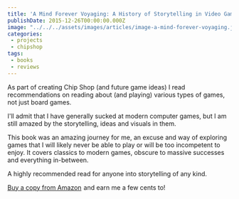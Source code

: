 ```yaml
---
title: 'A Mind Forever Voyaging: A History of Storytelling in Video Games by Dylan Holmes'
publishDate: 2015-12-26T00:00:00.000Z
image: "../../../assets/images/articles/image-a-mind-forever-voyaging.jpg"
categories:
 - projects
 - chipshop
tags:
 - books 
 - reviews
---
```


As part of creating Chip Shop (and future game ideas) I read recommendations on reading about (and playing) various types of games, not just board games.

I'll admit that I have generally sucked at modern computer games, but I am still amazed by the storytelling, ideas and visuals in them.

This book was an amazing journey for me, an excuse and way of exploring games that I will likely never be able to play or will be too incompetent to enjoy. It covers classics to modern games, obscure to massive successes and everything in-between.

A highly recommended read for anyone into storytelling of any kind.

<a rel="nofollow" href="https://www.amazon.com/gp/product/1480005754/ref=as_li_tl?ie=UTF8&camp=1789&creative=9325&creativeASIN=1480005754&linkCode=as2&tag=gregamamma-20&linkId=JJXO43YZL6RTHDIG">Buy a copy from Amazon</a><img src="https://ir-na.amazon-adsystem.com/e/ir?t=gregamamma-20&l=as2&o=1&a=1480005754" width="1" height="1" border="0" alt="" style="border:none !important; margin:0px !important;" /> and earn me a few cents to!
